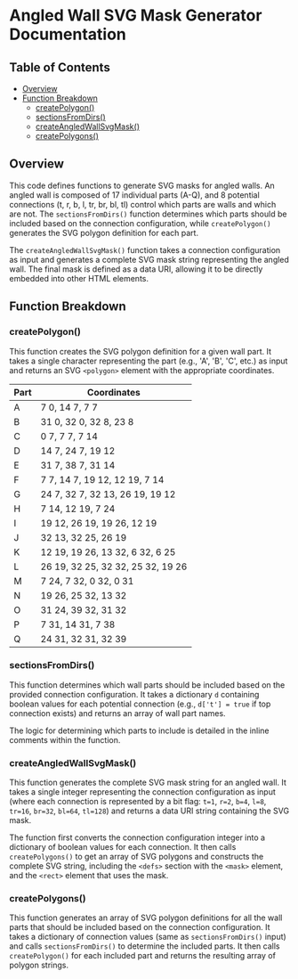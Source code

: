 # Angled Wall SVG Mask Generator Documentation

## Table of Contents

- [Overview](#overview)
- [Function Breakdown](#function-breakdown)
  - [createPolygon()](#createpolygon)
  - [sectionsFromDirs()](#sectionsfromdirs)
  - [createAngledWallSvgMask()](#createangledwallsvgmask)
  - [createPolygons()](#createpolygons)


## Overview

This code defines functions to generate SVG masks for angled walls. An angled wall is composed of 17 individual parts (A-Q), and 8 potential connections (t, r, b, l, tr, br, bl, tl) control which parts are walls and which are not. The `sectionsFromDirs()` function determines which parts should be included based on the connection configuration, while `createPolygon()` generates the SVG polygon definition for each part. 

The `createAngledWallSvgMask()` function takes a connection configuration as input and generates a complete SVG mask string representing the angled wall. The final mask is defined as a data URI, allowing it to be directly embedded into other HTML elements.

## Function Breakdown

### createPolygon()

This function creates the SVG polygon definition for a given wall part. It takes a single character representing the part (e.g., 'A', 'B', 'C', etc.) as input and returns an SVG `<polygon>` element with the appropriate coordinates.

| Part  | Coordinates |
|---|---|
| A | 7 0, 14 7, 7 7 |
| B | 31 0, 32 0, 32 8, 23 8 |
| C | 0 7, 7 7, 7 14 |
| D | 14 7, 24 7, 19 12 |
| E | 31 7, 38 7, 31 14 |
| F | 7 7, 14 7, 19 12, 12 19, 7 14 |
| G | 24 7, 32 7, 32 13, 26 19, 19 12 |
| H | 7 14, 12 19, 7 24 |
| I | 19 12, 26 19, 19 26, 12 19 |
| J | 32 13, 32 25, 26 19 |
| K | 12 19, 19 26, 13 32, 6 32, 6 25 |
| L | 26 19, 32 25, 32 32, 25 32, 19 26 |
| M | 7 24, 7 32, 0 32, 0 31 |
| N | 19 26, 25 32, 13 32 |
| O | 31 24, 39 32, 31 32 |
| P | 7 31, 14 31, 7 38 |
| Q | 24 31, 32 31, 32 39 |

### sectionsFromDirs()

This function determines which wall parts should be included based on the provided connection configuration. It takes a dictionary `d` containing boolean values for each potential connection (e.g., `d['t'] = true` if top connection exists) and returns an array of wall part names. 

The logic for determining which parts to include is detailed in the inline comments within the function.

### createAngledWallSvgMask()

This function generates the complete SVG mask string for an angled wall. It takes a single integer representing the connection configuration as input (where each connection is represented by a bit flag: `t=1`, `r=2`, `b=4`, `l=8`, `tr=16`, `br=32`, `bl=64`, `tl=128`) and returns a data URI string containing the SVG mask.

The function first converts the connection configuration integer into a dictionary of boolean values for each connection. It then calls `createPolygons()` to get an array of SVG polygons and constructs the complete SVG string, including the `<defs>` section with the `<mask>` element, and the `<rect>` element that uses the mask.

### createPolygons()

This function generates an array of SVG polygon definitions for all the wall parts that should be included based on the connection configuration. It takes a dictionary of connection values (same as `sectionsFromDirs()` input) and calls `sectionsFromDirs()` to determine the included parts. It then calls `createPolygon()` for each included part and returns the resulting array of polygon strings. 
